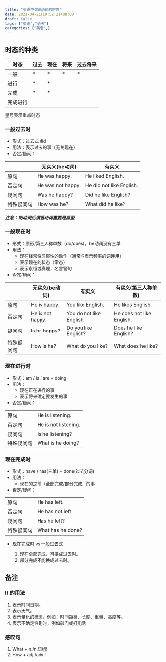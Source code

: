 ```yaml
---
title: "英语中谓语动词的时态"
date: 2021-04-21T10:52:21+08:00
draft: false
tags: ["英语","语法"]
categories: ["英语",]
---
```


## 时态的种类

|时态|过去|现在|将来|过去将来|
|-|-|-|-|-|
|一般|*|*|*|*|
|进行|*|*|||
|完成|*|*|||
|完成进行|||||

星号表示重点时态

### 一般过去时

* 形式：过去式 did
* 用法：表示过去的事（无关现在）
* 否定/疑问：

||无实义(be动词)|有实义|
|-|-|-|
|原句|He was happy.|He liked English.|
|否定句|He was not happy.|He did not like English.|
|疑问句|Was he happy?|Did he like English?|
|特殊疑问句|How was he?|What did he like?|

***注意：助动词后谓语动词需要是原型***

### 一般现在时

* 形式：原形/第三人称单数（do/does），be动词没有三单
* 用法：
  * 现在经常性习惯性的动作（通常与表示频率的词连用）
  * 表示现在的状态（常态）
  * 表示永恒或真理，名言警句
* 否定/疑问：

||无实义(be动词)|有实义|有实义(第三人称单数)|
|-|-|-|-|
|原句|He is happy.|You like English.|He likes English.|
|否定句|He is not happy.|You do not like English.|He does not like English.|
|疑问句|Is he happy?|Do you like English?|Does he like English?|
|特殊疑问句|How is he?|What do you like?|What does he like?|

### 现在进行时

* 形式：am / is / are + doing
* 用法：
  * 现在正在进行的事
  * 表示将来确定要发生的事
* 否定/疑问：

|||
|-|-|
|原句|He is listening.|
|否定句|He is not listening.|
|疑问句|Is he listening?|
|特殊疑问句|What is he doing?|

### 现在完成时

* 形式：have / has(三单) + done(过去分词)
* 用法：
  * 现在的之前（全部完成/部分完成）的事
* 否定/疑问：

|||
|-|-|
|原句|He has left.|
|否定句|He has not left|
|疑问句|Has he left?|
|特殊疑问句|What has he done?|

* 现在完成时 vs 一般过去式

  1. 现在全部完成，可换成过去时。
  2. 部分完成不能换成过去时。

## 备注

### It 的用法

1. 表示时间日期。
2. 表示天气。
3. 表示量化的概念，例如：时间距离、长度、重量、高度等。
4. 表示不确定性别时，例如敲门或打电话

### 感叹句

1. What + n./n.词组!
2. How + adj./adv.!